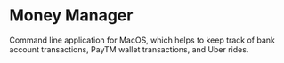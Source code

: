 # Money Manager

Command line application for MacOS, which helps to keep track of bank account transactions, PayTM wallet transactions, and Uber rides.
